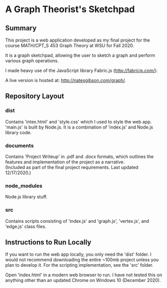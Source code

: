 # A Graph Theorist's Sketchpad

## Summary

This project is a web application developed as my final project for the course MATH/CPT_S 453 Graph Theory at WSU for Fall 2020.

It is a graph sketchpad, allowing the user to sketch a graph and perform various graph operations.

I made heavy use of the JavaScript library Fabric.js (http://fabricjs.com/).

A live version is hosted at: http://natesgibson.com/graph/.

## Repository Layout
### dist
Contains 'intex.html' and 'style.css' which I used to style the web app.\
'main.js' is built by Node.js. It is a combination of 'index.js' and Node.js library code.

### documents
Contains 'Project Writeup' in .pdf and .docx formats, which outlines the features and implementation of the
project as a narrative.\
(Included as part of the final project requirements. Last updated 12/17/2020.)

### node_modules
Node.js library stuff.

### src
Contains scripts consisting of 'index.js' and 'graph.js', 'vertex.js', and 'edge.js' class files.

## Instructions to Run Locally
If you want to run the web app locally, you only need the 'dist' folder. I would not recommend downloading the entire ~100mb project unless you plan to develop it. For the scripting implementation, see the 'src' folder.

Open 'index.html' in a modern web browser to run. I have not tested this on anything other than an updated Chrome on Windows 10 (December 2020).
